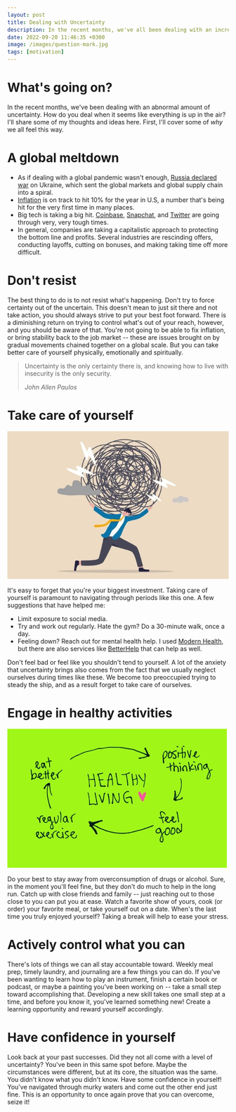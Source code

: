 ```yaml
---
layout: post
title: Dealing with Uncertainty
description: In the recent months, we've all been dealing with an increasing amount of...
date: 2022-09-20 11:46:35 +0300
image: /images/question-mark.jpg
tags: [motivation]
---
```


# What's going on?

In the recent months, we've been dealing with an abnormal amount of uncertainty. How do you deal when it seems like everything is up in the air? I'll share some of my thoughts and ideas here.  First, I'll cover some of _why_ we all feel this way.

# A global meltdown

- As if dealing with a global pandemic wasn't enough, [Russia declared war](https://en.wikipedia.org/wiki/2022_Russian_invasion_of_Ukraine) on Ukraine, which sent the global markets and global supply chain into a spiral.
- [Inflation](https://en.wikipedia.org/wiki/2021%E2%80%932022_inflation_surge) is on track to hit 10% for the year in U.S, a number that's being hit for the very first time in many places.
- Big tech is taking a big hit. [Coinbase](https://www.wsj.com/articles/crypto-exchange-coinbase-to-lay-off-18-of-staff-11655211069), [Snapchat](https://www.businessinsider.com/snaps-messy-layoffs-locked-workers-out-so-fast-they-couldnt-be-let-go-2022-9), and [Twitter](https://en.wikipedia.org/wiki/Proposed_acquisition_of_Twitter_by_Elon_Musk) are going through very, very tough times.
- In general, companies are taking a capitalistic approach to protecting the bottom line and profits. Several industries are rescinding offers, conducting layoffs, cutting on bonuses, and making taking time off more difficult.

# Don't resist

The best thing to do is to not resist what's happening. Don't try to force certainty out of the uncertain. This doesn't mean to just sit there and not take action, you should always strive to put your best foot forward. There is a diminishing return on trying to control what's out of your reach, however, and you should be aware of that. You're not going to be able to fix inflation, or bring stability back to the job market -- these are issues brought on by gradual movements chained together on a global scale. But you can take better care of yourself physically, emotionally and spiritually.

>Uncertainty is the only certainty there is, and knowing how to live with insecurity is the only security.
>
><cite>John Allen Paulos</cite>

# Take care of yourself

![A picture describing mental health](/images/mental-health.jpg)          

It's easy to forget that you're your biggest investment. Taking care of yourself is paramount to navigating through periods like this one. A few suggestions that have helped me:

- Limit exposure to social media.
- Try and work out regularly. Hate the gym? Do a 30-minute walk, once a day.
- Feeling down? Reach out for mental health help. I used [Modern Health](https://modernhealth.com/), but there are also services like [BetterHelp](https://www.betterhelp.com/) that can help as well.

Don't feel bad or feel like you shouldn't tend to yourself. A lot of the anxiety that uncertainty brings also comes from the fact that we usually neglect ourselves during times like these. We become too preoccupied trying to steady the ship, and as a result forget to take care of ourselves.

# Engage in healthy activities

![A picture showing healthy food and working out](/images/healthy-living.jpg)   

Do your best to stay away from overconsumption of drugs or alcohol. Sure, in the moment you'll feel fine, but they don't do much to help in the long run. Catch up with close friends and family -- just reaching out to those close to you can put you at ease. Watch a favorite show of yours, cook (or order) your favorite meal, or take yourself out on a date. When's the last time you truly enjoyed yourself? Taking a break will help to ease your stress.

# Actively control what you can

There's lots of things we can all stay accountable toward. Weekly meal prep, timely laundry, and journaling are a few things you can do. If you've been wanting to learn how to play an instrument, finish a certain book or podcast, or maybe a painting you've been working on -- take a small step toward accomplishing that. Developing a new skill takes one small step at a time, and before you know it, you've learned something new! Create a learning opportunity and reward yourself accordingly.

# Have confidence in yourself

Look back at your past successes. Did they not all come with a level of uncertainty? You've been in this same spot before. Maybe the circumstances were different, but at its core, the situation was the same. You didn't know what you didn't know. Have some confidence in yourself! You've navigated through murky waters and come out the other end just fine. This is an opportunity to once again prove that you can overcome, seize it!


